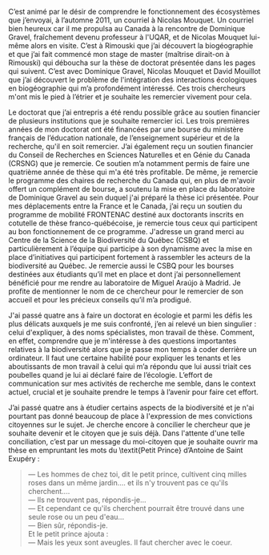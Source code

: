 C’est animé par le désir de comprendre le fonctionnement des écosystèmes que j’envoyai, à l’automne 2011, un courriel à Nicolas Mouquet. Un courriel bien heureux car il me propulsa au Canada à la rencontre de Dominique Gravel, fraîchement devenu professeur à l'UQAR, et de Nicolas Mouquet lui-même alors en visite. C’est à Rimouski que j’ai découvert la biogéographie et que j’ai fait commencé mon stage de master (maîtrise dirait-on à Rimouski) qui déboucha sur la thèse de doctorat présentée dans les pages qui suivent. C’est avec Dominique Gravel, Nicolas Mouquet et David Mouillot que j’ai découvert le problème de l'intégration des interactions écologiques en biogéographie qui m’a profondément intéressé. Ces trois chercheurs m'ont mis le pied à l’étrier et je souhaite les remercier vivement pour cela.

Le doctorat que j’ai entrepris a été rendu possible grâce au soutien financier de plusieurs institutions que je souhaite remercier ici. Les trois premières années de mon doctorat ont été financées par une bourse du ministère français de l’éducation nationale, de l’enseignement supérieur et de la recherche, qu'il en soit remercier. J’ai également reçu un soutien financier du Conseil de Recherches en Sciences Naturelles et en Génie du Canada (CRSNG) que je remercie. Ce soutien m’a notamment permis de faire une quatrième année de thèse qui m'a été très profitable. De même, je remercie le programme des chaires de recherche du Canada qui, en plus de m'avoir offert un complément de bourse, a soutenu la mise en place du laboratoire de Dominique Gravel au sein duquel j'ai préparé la thèse ici présentée. Pour mes déplacements entre la France et le Canada, j’ai reçu un soutien du programme de mobilité FRONTENAC destiné aux doctorants inscrits en cotutelle de thèse franco-québécoise, je remercie tous ceux qui participent au bon fonctionnement de ce programme. J'adresse un grand merci au Centre de la Science de la Biodiversité du Québec (CSBQ) et particulièrement à l’équipe qui participe à son dynamisme avec la mise en place d’initiatives qui participent fortement à rassembler les acteurs de la biodiversité au Québec. Je remercie aussi le CSBQ pour les bourses destinées aux étudiants qu’il met en place et dont j’ai personnellement bénéficié pour me rendre au laboratoire de Miguel Araújo à Madrid. Je profite de mentionner le nom de ce chercheur pour le remercier de son accueil et pour les précieux conseils qu’il m’a prodigué.

J'ai passé quatre ans à faire un doctorat en écologie et parmi les défis les plus délicats auxquels je me suis confronté, j’en ai relevé un bien singulier&nbsp;: celui d'expliquer, à des noms spécialistes, mon travail de thèse. Comment, en effet, comprendre que je m'intéresse à des questions importantes relatives à la biodiversité alors que je passe mon temps à coder derrière un ordinateur. Il faut une certaine habilité pour expliquer les tenants et les aboutissants de mon travail à celui qui m’a répondu que lui aussi triait ces poubelles quand je lui ai déclaré faire de l’écologie. L’effort de communication sur mes activités de recherche me semble, dans le context actuel, crucial et je souhaite prendre le temps à l’avenir pour faire cet effort.

J’ai passé quatre ans à étudier certains aspects de la biodiversité et je n'ai pourtant pas donné beaucoup de place à l'expression de mes convictions citoyennes sur le sujet. Je cherche encore à concilier le chercheur que je souhaite devenir et le citoyen que je suis déjà. Dans l'attente d'une telle conciliation, c’est par un message du moi-citoyen que je souhaite ouvrir ma thèse en empruntant les mots du \textit{Petit Prince} d’Antoine de Saint Exupéry&nbsp;:

> &#x2014; Les hommes de chez toi, dit le petit prince, cultivent cinq milles roses dans un même jardin.... et ils n'y trouvent pas ce qu'ils cherchent....   
> &#x2014; Ils ne trouvent pas, répondis-je...    
> &#x2014; Et cependant ce qu'ils cherchent pourrait être trouvé dans une seule rose ou un peu d'eau...   
> &#x2014; Bien sûr, répondis-je.   
> Et le petit prince ajouta :   
> &#x2014; Mais les yeux sont aveugles. Il faut chercher avec le coeur.   
